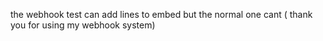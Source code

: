 the webhook test can add lines to embed but the normal one cant ( thank you for using my webhook system)
